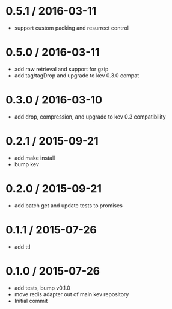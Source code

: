
0.5.1 / 2016-03-11
==================

  * support custom packing and resurrect control

0.5.0 / 2016-03-11
==================

  * add raw retrieval and support for gzip
  * add tag/tagDrop and upgrade to kev 0.3.0 compat

0.3.0 / 2016-03-10
==================

  * add drop, compression, and upgrade to kev 0.3 compatibility

0.2.1 / 2015-09-21
==================

  * add make install
  * bump kev

0.2.0 / 2015-09-21
==================

  * add batch get and update tests to promises

0.1.1 / 2015-07-26
==================

  * add ttl

0.1.0 / 2015-07-26
==================

  * add tests, bump v0.1.0
  * move redis adapter out of main kev repository
  * Initial commit
